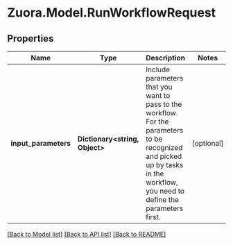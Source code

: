 
# Zuora.Model.RunWorkflowRequest

## Properties

Name | Type | Description | Notes
------------ | ------------- | ------------- | -------------
**input_parameters** | **Dictionary&lt;string, Object&gt;** | Include parameters that you want to pass to the workflow. For the parameters to be recognized and picked up by tasks in the workflow, you need to define the parameters first. | [optional] 

[[Back to Model list]](../README.md#documentation-for-models)
[[Back to API list]](../README.md#documentation-for-api-endpoints)
[[Back to README]](../README.md)

